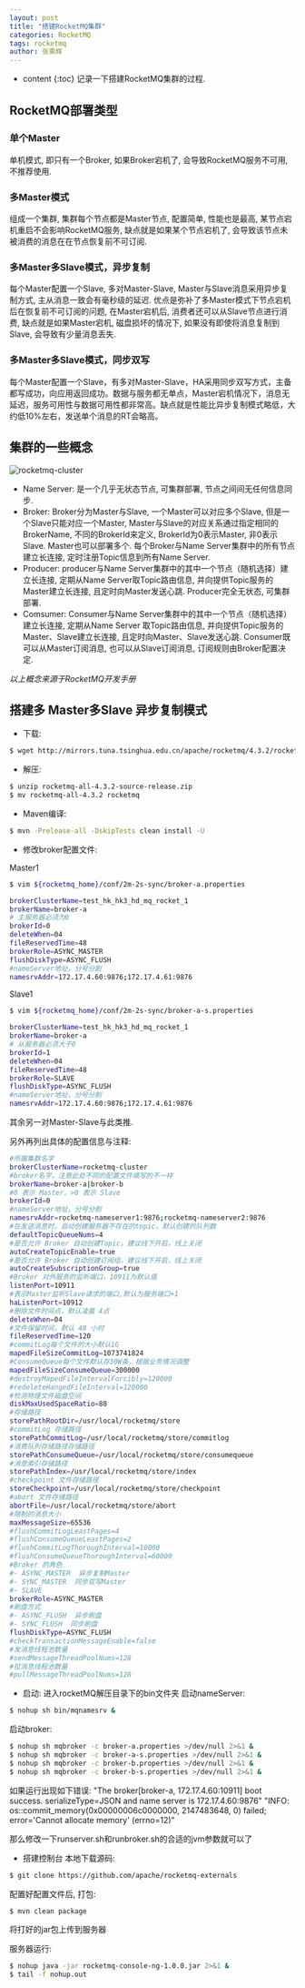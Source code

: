 ```yaml
---
layout: post
title: "搭建RocketMQ集群"
categories: RocketMQ
tags: rocketmq
author: 张乘辉
---
```


* content
{:toc}
记录一下搭建RocketMQ集群的过程.











## RocketMQ部署类型

### 单个Master

单机模式, 即只有一个Broker, 如果Broker宕机了, 会导致RocketMQ服务不可用, 不推荐使用.



### 多Master模式

组成一个集群, 集群每个节点都是Master节点, 配置简单, 性能也是最高, 某节点宕机重启不会影响RocketMQ服务, 缺点就是如果某个节点宕机了, 会导致该节点未被消费的消息在在节点恢复前不可订阅.



### 多Master多Slave模式，异步复制

每个Master配置一个Slave, 多对Master-Slave, Master与Slave消息采用异步复制方式, 主从消息一致会有毫秒级的延迟. 优点是弥补了多Master模式下节点宕机后在恢复前不可订阅的问题, 在Master宕机后, 消费者还可以从Slave节点进行消费, 缺点就是如果Master宕机, 磁盘损坏的情况下, 如果没有即使将消息复制到Slave, 会导致有少量消息丢失.



### 多Master多Slave模式，同步双写

每个Master配置一个Slave，有多对Master-Slave，HA采用同步双写方式，主备都写成功，向应用返回成功。数据与服务都无单点，Master宕机情况下，消息无延迟，服务可用性与数据可用性都非常高。缺点就是性能比异步复制模式略低，大约低10%左右，发送单个消息的RT会略高。





## 集群的一些概念

![rocketmq-cluster](https://raw.githubusercontent.com/objcoding/md-picture/master/img/rocketmq_cluster.png)

- Name Server: 是一个几乎无状态节点, 可集群部署, 节点之间间无任何信息同步. 
- Broker:  Broker分为Master与Slave, 一个Master可以对应多个Slave, 但是一个Slave只能对应一个Master, Master与Slave的对应关系通过指定相同的BrokerName, 不同的BrokerId来定义, BrokerId为0表示Master, 非0表示Slave. Master也可以部署多个. 每个Broker与Name Server集群中的所有节点建立长连接, 定时注册Topic信息到所有Name Server. 
- Producer: producer与Name Server集群中的其中一个节点（随机选择）建立长连接, 定期从Name Server取Topic路由信息, 并向提供Topic服务的Master建立长连接, 且定时向Master发送心跳. Producer完全无状态, 可集群部署.
- Comsumer: Consumer与Name Server集群中的其中一个节点（随机选择）建立长连接, 定期从Name Server 取Topic路由信息, 并向提供Topic服务的Master、Slave建立长连接, 且定时向Master、Slave发送心跳. Consumer既可以从Master订阅消息, 也可以从Slave订阅消息, 订阅规则由Broker配置决定. 

*以上概念来源于RocketMQ开发手册*



## 搭建多 Master多Slave 异步复制模式

- 下载:

```bash
$ wget http://mirrors.tuna.tsinghua.edu.cn/apache/rocketmq/4.3.2/rocketmq-all-4.3.2-source-release.zip
```

- 解压:

```bash
$ unzip rocketmq-all-4.3.2-source-release.zip
$ mv rocketmq-all-4.3.2 rocketmq 
```

- Maven编译:

```bash
$ mvn -Prelease-all -DskipTests clean install -U
```

- 修改broker配置文件:


Master1

```bash
$ vim ${rocketmq_home}/conf/2m-2s-sync/broker-a.properties

brokerClusterName=test_hk_hk3_hd_mq_rocket_1
brokerName=broker-a
# 主服务器必须为0
brokerId=0
deleteWhen=04
fileReservedTime=48
brokerRole=ASYNC_MASTER
flushDiskType=ASYNC_FLUSH
#nameServer地址，分号分割
namesrvAddr=172.17.4.60:9876;172.17.4.61:9876
```

Slave1
```bash
$ vim ${rocketmq_home}/conf/2m-2s-sync/broker-a-s.properties

brokerClusterName=test_hk_hk3_hd_mq_rocket_1
brokerName=broker-a
# 从服务器必须大于0
brokerId=1
deleteWhen=04
fileReservedTime=48
brokerRole=SLAVE
flushDiskType=ASYNC_FLUSH
#nameServer地址，分号分割
namesrvAddr=172.17.4.60:9876;172.17.4.61:9876
```
其余另一对Master-Slave与此类推.



另外再列出具体的配置信息与注释: 
```bash
#所属集群名字
brokerClusterName=rocketmq-cluster
#broker名字，注意此处不同的配置文件填写的不一样
brokerName=broker-a|broker-b
#0 表示 Master，>0 表示 Slave
brokerId=0
#nameServer地址，分号分割
namesrvAddr=rocketmq-nameserver1:9876;rocketmq-nameserver2:9876
#在发送消息时，自动创建服务器不存在的topic，默认创建的队列数
defaultTopicQueueNums=4
#是否允许 Broker 自动创建Topic，建议线下开启，线上关闭
autoCreateTopicEnable=true
#是否允许 Broker 自动创建订阅组，建议线下开启，线上关闭
autoCreateSubscriptionGroup=true
#Broker 对外服务的监听端口，10911为默认值
listenPort=10911
#表示Master监听Slave请求的端口,默认为服务端口+1
haListenPort=10912
#删除文件时间点，默认凌晨 4点
deleteWhen=04
#文件保留时间，默认 48 小时
fileReservedTime=120
#commitLog每个文件的大小默认1G
mapedFileSizeCommitLog=1073741824
#ConsumeQueue每个文件默认存30W条，根据业务情况调整
mapedFileSizeConsumeQueue=300000
#destroyMapedFileIntervalForcibly=120000
#redeleteHangedFileInterval=120000
#检测物理文件磁盘空间
diskMaxUsedSpaceRatio=88
#存储路径
storePathRootDir=/usr/local/rocketmq/store
#commitLog 存储路径
storePathCommitLog=/usr/local/rocketmq/store/commitlog
#消费队列存储路径存储路径
storePathConsumeQueue=/usr/local/rocketmq/store/consumequeue
#消息索引存储路径
storePathIndex=/usr/local/rocketmq/store/index
#checkpoint 文件存储路径
storeCheckpoint=/usr/local/rocketmq/store/checkpoint
#abort 文件存储路径
abortFile=/usr/local/rocketmq/store/abort
#限制的消息大小
maxMessageSize=65536
#flushCommitLogLeastPages=4
#flushConsumeQueueLeastPages=2
#flushCommitLogThoroughInterval=10000
#flushConsumeQueueThoroughInterval=60000
#Broker 的角色
#- ASYNC_MASTER  异步复制Master
#- SYNC_MASTER  同步双写Master
#- SLAVE
brokerRole=ASYNC_MASTER
#刷盘方式
#- ASYNC_FLUSH  异步刷盘
#- SYNC_FLUSH  同步刷盘
flushDiskType=ASYNC_FLUSH
#checkTransactionMessageEnable=false
#发消息线程池数量
#sendMessageThreadPoolNums=128
#拉消息线程池数量
#pullMessageThreadPoolNums=128
```



- 启动:
进入rocketMQ解压目录下的bin文件夹
启动nameServer:
```bash
$ nohup sh bin/mqnamesrv &
```
启动broker:
```bash
$ nohup sh mqbroker -c broker-a.properties >/dev/null 2>&1 &
$ nohup sh mqbroker -c broker-a-s.properties >/dev/null 2>&1 &
$ nohup sh mqbroker -c broker-b.properties >/dev/null 2>&1 &
$ nohup sh mqbroker -c broker-b-s.properties >/dev/null 2>&1 &
```
如果运行出现如下错误:
"The broker[broker-a, 172.17.4.60:10911] boot success. serializeType=JSON and name server is 172.17.4.60:9876"
"INFO: os::commit_memory(0x00000006c0000000, 2147483648, 0) failed; error='Cannot allocate memory' (errno=12)"

那么修改一下runserver.sh和runbroker.sh的合适的jvm参数就可以了


- 搭建控制台
本地下载源码:
```bash
$ git clone https://github.com/apache/rocketmq-externals
```
配置好配置文件后, 打包:
```bash
$ mvn clean package
```
将打好的jar包上传到服务器

服务器运行:
```bash
$ nohup java -jar rocketmq-console-ng-1.0.0.jar 2>&1 &
$ tail -f nohup.out
```













